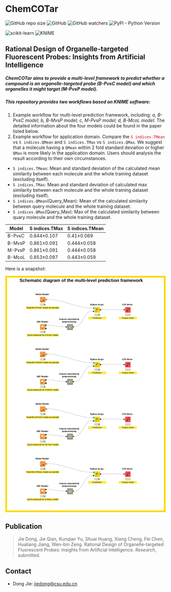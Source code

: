 # ChemCOTar
![GitHub repo size](https://img.shields.io/github/repo-size/ifyoungnet/ChemCOTar)
![GitHub](https://img.shields.io/github/license/ifyoungnet/ChemCOtar)
![GitHub watchers](https://img.shields.io/github/watchers/ifyoungnet/ChemCOTar?style=social)
![PyPI - Python Version](https://img.shields.io/pypi/pyversions/numpy)

![scikit-learn](https://img.shields.io/badge/scikit--learn-0.23.0-brightgreen)
![KNIME](https://img.shields.io/badge/KNIME-4.3.3-yellow)

## Rational Design of Organelle-targeted Fluorescent Probes: Insights from Artificial Intelligence
##### ChemCOTar aims to provide a multi-level framework to predict whether a compound is an organelle-targeted probe (B-PvsC model) and which organelles it might target  (M-PvsP model).

##### This repository provides two workflows based on KNIME software:
1) Example workflow for multi-level prediction framework, including: *a, B-PvsC model; b, B-MvsP model; c, M-PvsP model; d, B-McoL model*.
The detailed information about the four models could be found in the paper listed below.
2) Example workflow for application domain.
Compare the <font color="#dd0000">`S indices.TMean`</font> vs `S indices.QMean` and `S indices.TMax` vs `S indices.QMax`. We suggest that a molecule having a `QMean` within 2 fold standard deviation or higher `QMax` is more likely in the application domain. Users should analysis the result according to their own circumstances.
* `S indices.TMean`: Mean and standard deviation of the calculated mean similarity between each molecule and the whole training dataset (excluding itself).<br>
* `S indices.TMax`: Mean and standard deviation of calculated max similarity between each molecule and the whole training dataset (excluding itself).<br>
* `S indices.QMean`(Query_Mean): Mean of the calculated similarity between query molecule and the whole training dataset.
* `S indices.QMax`(Query_Max): Max of the calculated similarity between quary molecule and the whole training dataset.

| Model | S indices.TMax|S indices.TMean|
| ---------- | -----------|-----------|
| B-PvsC |	0.844±0.107 |	0.41±0.069 |
| B-MvsP |  0.861±0.091	| 0.444±0.058 |
| M-PvsP | 0.861±0.091  |0.444±0.058 |
| B-McoL | 0.853±0.097 |0.443±0.059 |


Here is a snapshot:

![snapshot](https://github.com/ifyoungnet/ChemCOTar/blob/main/snapshot%20for%20the%20workflow.svg)

## Publication
> Jie Dong, Jie Qian, Kunqian Yu, Shuai Huang, Xiang Cheng, Fei Chen, Hualiang Jiang, Wen-bin Zeng. Rational Design of Organelle-targeted Fluorescent Probes: Insights from Artificial Intelligence. *Research*, submitted.

## Contact
  
  * Dong Jie: <jiedong@csu.edu.cn> 

